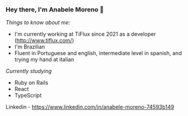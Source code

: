 ### Hey there, I'm Anabele Moreno 👋

*Things to know about me:*

- I'm currently working at TiFlux since 2021 as a developer (http://www.tiflux.com/)
- I'm Brazilian
- Fluent in Portuguese and english, intermediate level in spanish, and trying my hand at italian


*Currently studying*

- Ruby on Rails
- React
- TypeScript

Linkedin - https://www.linkedin.com/in/anabele-moreno-74593b149








